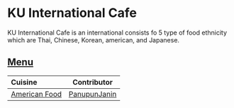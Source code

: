 # KU International Cafe

KU International Cafe is an international consists fo 5 type of food ethnicity 
which are Thai, Chinese, Korean, american, and Japanese.

## [Menu](menu.md)

| Cuisine                                | Contributor                                     |
|:---------------------------------------|-------------------------------------------------|
| [American Food](menu.md#american-food) | [PanupunJanin](https://github.com/PanupunJanin) |
